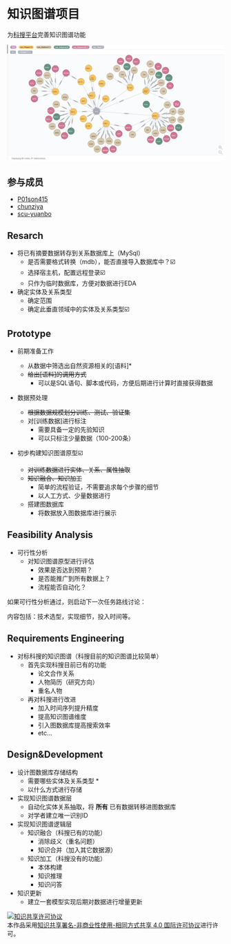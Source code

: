 # 知识图谱项目
为[科搜平台](http://www.kejso.com/)完善知识图谱功能

![](image/img.png)

## 参与成员
+ [P01son415](https://github.com/P01son6415)
+ [chunziya](https://github.com/chunziya)
+ [scu-yuanbo](https://github.com/scu-yuanbo)

## Resarch

+ 将已有摘要数据转存到关系数据库上（MySql）
  + 是否需要格式转换（mdb），能否直接导入数据库中？☑️
  + 选择宿主机，配置远程登录☑️
  + 只作为临时数据库，方便对数据进行EDA
+ 确定实体及关系类型
  + 确定范围
  + 确定此垂直领域中的实体及关系类型☑️

## Prototype

+ 前期准备工作
  + 从数据中筛选出自然资源相关的[语料]*
  + ~~给出[语料]的调用方式~~
    + 可以是SQL语句、脚本或代码，方便后期进行计算时直接获得数据

+ 数据预处理
  + ~~根据数据规模划分训练、测试、验证集~~
  + 对[训练数据]进行标注
    + 需要具备一定的先验知识
    + 可以只标注少量数据（100-200条）
+ 初步构建知识图谱原型☑️
  - ~~对训练数据进行实体、关系、属性抽取~~
  - ~~知识融合、知识加工~~
    - 简单的流程验证，不需要追求每个步骤的细节
    - 以人工方式、少量数据进行
  - 搭建图数据库
    - 将数据放入图数据库进行展示

## Feasibility Analysis

+ 可行性分析
  + 对知识图谱原型进行评估
    + 效果是否达到预期？
    + 是否能推广到所有数据上？
    + 流程能否自动化？

如果可行性分析通过，则启动下一次任务路线讨论：

内容包括：技术选型，实现细节，投入时间等。

## Requirements Engineering

+ 对标科搜的知识图谱（科搜目前的知识图谱比较简单）
  + 首先实现科搜目前已有的功能
    + 论文合作关系
    + 人物简历（研究方向）
    + 重名人物
  + 再对科搜进行改进
    + 加入时间序列提升精度
    + 提高知识图谱维度
    + 引入图数据库提高搜索效率
    + etc...

## Design&Development

+ 设计图数据库存储结构
  + 需要哪些实体及关系类型 *
  + 以什么方式进行存储
+ 实现知识图谱数据层
  + 自动化实体关系抽取，将 **所有** 已有数据转移进图数据库
  + 对学者建立唯一识别ID
+ 实现知识图谱逻辑层
  + 知识融合（科搜已有的功能）
    + 消除歧义（重名问题）
    + 知识合并（加入其它数据源）
  + 知识加工（科搜没有的功能）
    + 本体构建
    + 知识推理
    + 知识问答
+ 知识更新
  + 建立一套模型实现后期对数据进行增量更新
  
  
<a rel="license" href="http://creativecommons.org/licenses/by-nc-sa/4.0/"><img alt="知识共享许可协议" style="border-width:0" src="https://i.creativecommons.org/l/by-nc-sa/4.0/88x31.png" /></a><br />本作品采用<a rel="license" href="http://creativecommons.org/licenses/by-nc-sa/4.0/">知识共享署名-非商业性使用-相同方式共享 4.0 国际许可协议</a>进行许可。  